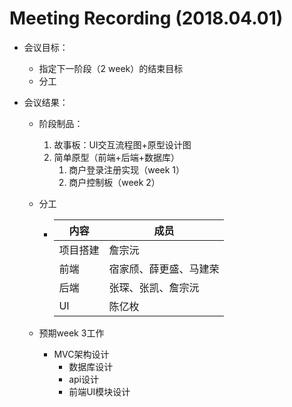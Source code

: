 # Meeting Recording (2018.04.01)

- 会议目标：

  - 指定下一阶段（2 week）的结束目标
  - 分工

- 会议结果：

  - 阶段制品：

    1. 故事板：UI交互流程图+原型设计图
    2. 简单原型（前端+后端+数据库）
       1. 商户登录注册实现（week 1）
       2. 商户控制板（week 2）

  - 分工

    - | 内容     | 成员                   |
      | -------- | ---------------------- |
      | 项目搭建 | 詹宗沅                 |
      | 前端     | 宿家颀、薛更盛、马建荣 |
      | 后端     | 张琛、张凯、詹宗沅     |
      | UI       | 陈亿枚                 |

  - 预期week 3工作

    - MVC架构设计
      - 数据库设计
      - api设计
      - 前端UI模块设计
